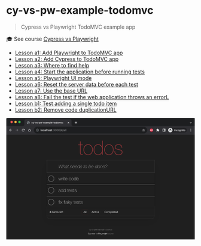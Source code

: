 # cy-vs-pw-example-todomvc

> Cypress vs Playwright TodoMVC example app

🎓 See course [Cypress vs Playwright](https://cypress.tips/courses/cypress-vs-playwright)

- [Lesson a1: Add Playwright to TodoMVC app](https://cypress.tips/courses/cypress-vs-playwright/a1)
- [Lesson a2: Add Cypress to TodoMVC app](https://cypress.tips/courses/cypress-vs-playwright/a2)
- [Lesson a3: Where to find help](https://cypress.tips/courses/cypress-vs-playwright/a3)
- [Lesson a4: Start the application before running tests](https://cypress.tips/courses/cypress-vs-playwright/a4)
- [Lesson a5: Playwright UI mode](https://cypress.tips/courses/cypress-vs-playwright/a5)
- [Lesson a6: Reset the server data before each test](https://cypress.tips/courses/cypress-vs-playwright/a6)
- [Lesson a7: Use the base URL](https://cypress.tips/courses/cypress-vs-playwright/a7)
- [Lesson a8: Fail the test if the web application throws an errorL](https://cypress.tips/courses/cypress-vs-playwright/a8)
- [Lesson b1: Test adding a single todo item](https://cypress.tips/courses/cypress-vs-playwright/b1)
- [Lesson b2: Remove code duplicationURL](https://cypress.tips/courses/cypress-vs-playwright/b2)

![TodoMVC app](./images/app.png)
